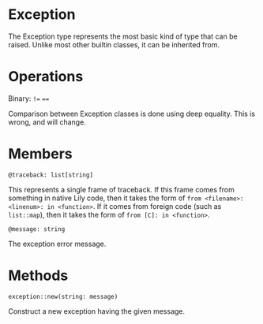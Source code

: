 Exception
=========

The Exception type represents the most basic kind of type that can be raised. Unlike most other builtin classes, it can be inherited from.

# Operations

Binary: `!=` `==`

Comparison between Exception classes is done using deep equality. This is wrong, and will change.

# Members

`@traceback: list[string]`

This represents a single frame of traceback. If this frame comes from something in native Lily code, then it takes the form of `from <filename>:<linenum>: in <function>`. If it comes from foreign code (such as `list::map`), then it takes the form of `from [C]: in <function>`.


`@message: string`

The exception error message.

# Methods

`exception::new(string: message)`

Construct a new exception having the given message.
